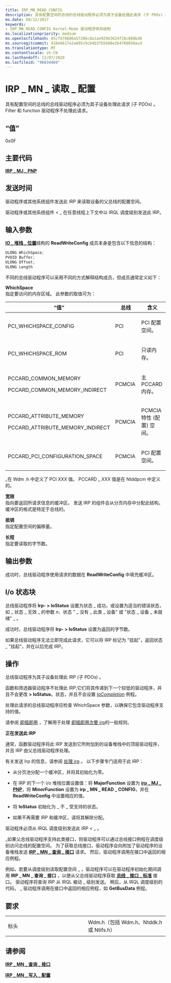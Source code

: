 ```yaml
---
title: IRP_MN_READ_CONFIG
description: 具有配置空间的总线的总线驱动程序必须为其子设备处理此请求 (子 PDOs) 。 Filter 和 function 驱动程序不处理此请求。
ms.date: 08/12/2017
keywords:
- IRP_MN_READ_CONFIG Kernel-Mode 驱动程序体系结构
ms.localizationpriority: medium
ms.openlocfilehash: 05cfd78686a57206c8a1ae92963624f28c888bd6
ms.sourcegitcommit: 418e6617e2a695c9cb4b37b5b60e264760858acd
ms.translationtype: MT
ms.contentlocale: zh-CN
ms.lasthandoff: 12/07/2020
ms.locfileid: "96834469"
---
```

# <a name="irp_mn_read_config"></a>IRP \_ MN \_ 读取 \_ 配置


具有配置空间的总线的总线驱动程序必须为其子设备处理此请求 (子 PDOs) 。 Filter 和 function 驱动程序不处理此请求。

## <a name="value"></a>“值”

0x0F

<a name="major-code"></a>主要代码
----------

[**IRP \_ MJ \_ PNP**](irp-mj-pnp.md)

<a name="when-sent"></a>发送时间
---------

驱动程序或其他系统组件发送此 IRP 来读取设备的父总线的配置空间。

驱动程序或其他系统组件 &lt; \_ 在任意线程上下文中以 IRQL 调度级别发送此 IRP。

## <a name="input-parameters"></a>输入参数


[**IO \_ 堆栈 \_ 位置**](/windows-hardware/drivers/ddi/wdm/ns-wdm-_io_stack_location)结构的 **ReadWriteConfig** 成员本身是包含以下信息的结构：

```cpp
ULONG WhichSpace;
PVOID Buffer;
ULONG Offset;
ULONG Length
```

不同的总线驱动程序可以采用不同的方式解释结构成员，但成员通常定义如下：

<a href="" id="whichspace"></a>**WhichSpace**  
指定要访问的内存区域。 此参数的取值可为：

<table>
<colgroup>
<col width="33%" />
<col width="33%" />
<col width="33%" />
</colgroup>
<thead>
<tr class="header">
<th>“值”</th>
<th>总线</th>
<th>含义</th>
</tr>
</thead>
<tbody>
<tr class="odd">
<td><p>PCI_WHICHSPACE_CONFIG</p></td>
<td><p>PCI</p></td>
<td><p>PCI 配置空间。</p></td>
</tr>
<tr class="even">
<td><p>PCI_WHICHSPACE_ROM</p></td>
<td><p>PCI</p></td>
<td><p>只读内存。</p></td>
</tr>
<tr class="odd">
<td><p>PCCARD_COMMON_MEMORY</p>
<p>PCCARD_COMMON_MEMORY_INDIRECT</p></td>
<td><p>PCMCIA</p></td>
<td><p>主 PCCARD 内存。</p></td>
</tr>
<tr class="even">
<td><p>PCCARD_ATTRIBUTE_MEMORY</p>
<p>PCCARD_ATTRIBUTE_MEMORY_INDIRECT</p></td>
<td><p>PCMCIA</p></td>
<td><p>PCMCIA 特性 (配置) 空间。</p></td>
</tr>
<tr class="odd">
<td><p>PCCARD_PCI_CONFIGURATION_SPACE</p></td>
<td><p>PCMCIA</p></td>
<td><p>PCI 配置空间。</p></td>
</tr>
</tbody>
</table>

 

\_在 Wdm .h 中定义了 PCI *XXX* 值。 PCCARD \_ *XXX* 值是在 Ntddpcm 中定义的。

<a href="" id="buffer"></a>**宽限**  
指向要返回所请求信息的缓冲区。 发送 IRP 的组件会从分页内存中分配此结构。 缓冲区的格式是特定于总线的。

<a href="" id="offset"></a>**抵销**  
指定配置空间的偏移量。

<a href="" id="length"></a>**长短**  
指定要读取的字节数。

## <a name="output-parameters"></a>输出参数


成功时，总线驱动程序使用请求的数据在 **ReadWriteConfig** 中填充缓冲区。

## <a name="io-status-block"></a>I/o 状态块


总线驱动程序将 **Irp- &gt; IoStatus** 设置为状态 \_ 成功，或设置为适当的错误状态，如 \_ 状态 \_ 无效 \_ 的参数 *n*、状态 " \_ 没有 \_ 此类 \_ 设备" 或 "状态 \_ 设备 \_ 未就绪" \_ 。

成功时，总线驱动程序将 **Irp- &gt; IoStatus** 设置为返回的字节数。

如果总线驱动程序无法立即完成此请求，它可以将 IRP 标记为 "挂起"，返回状态 \_ "挂起"，并在以后完成 IRP。

<a name="operation"></a>操作
---------

总线驱动程序为其子设备处理此 IRP (子 PDOs) 。

函数和筛选器驱动程序不处理此 IRP;它们将其传递到下一个较低的驱动程序，并且不会更改 **&gt; IoStatus**。状态，并且不会设置 [*IoCompletion*](/windows-hardware/drivers/ddi/wdm/nc-wdm-io_completion_routine) 例程。

处理此请求的总线驱动程序应检查 WhichSpace 参数，以确保它包含驱动程序支持的值。

请参阅 [即插即用](./introduction-to-plug-and-play.md) ，了解用于处理 [即插即用次要 irp](plug-and-play-minor-irps.md)的一般规则。

**正在发送此 IRP**

通常，函数驱动程序将此 IRP 发送到它所附加到的设备堆栈中的顶层驱动程序，并且 IRP 由父总线驱动程序处理。

有关发送 Irp 的信息，请参阅 [处理 irp](./handling-irps.md) 。 以下步骤专门适用于此 IRP：

-   从分页池分配一个缓冲区，并将其初始化为零。

-   在 IRP 的下一个 i/o 堆栈位置设置值：将 **MajorFunction** 设置为 [**irp \_ MJ \_ PNP**](irp-mj-pnp.md)，将 **MinorFunction** 设置为 **irp \_ MN \_ READ \_ CONFIG**，并在 **ReadWriteConfig** 中设置相应的值。

-   将 **IoStatus** 初始化为 \_ 不 \_ 受支持的状态。

-   如果不再需要 IRP 和缓冲区，请将其解除分配。

驱动程序必须从 IRQL 调度级别发送此 IRP &lt; \_ 。

\_如果父总线驱动程序支持此类接口，则驱动程序可以通过总线接口例程在调度级别访问总线的配置空间。 为了获取总线接口，驱动程序会向附加了驱动程序的设备堆栈发送 [**IRP \_ MN \_ 查询 \_ 接口**](irp-mn-query-interface.md) 请求。 然后，驱动程序调用在接口中返回的相应例程。

例如，若要从调度级别读取配置空间 \_ ，驱动程序可以在驱动程序初始化期间调用 **IRP \_ MN \_ 查询 \_ 接口** ，以便从父总线驱动程序获取 [**总线 \_ 接口 \_ 标准**](/windows-hardware/drivers/ddi/wdm/ns-wdm-_bus_interface_standard) 接口。 驱动程序将查询 IRP 从 IRQL 被动 \_ 级别发送。 稍后，从 IRQL 调度级别的代码， \_ 驱动程序调用在接口中返回的相应例程，如 **GetBusData** 例程。

<a name="requirements"></a>要求
------------

<table>
<colgroup>
<col width="50%" />
<col width="50%" />
</colgroup>
<tbody>
<tr class="odd">
<td><p>标头</p></td>
<td>Wdm.h（包括 Wdm.h、Ntddk.h 或 Ntifs.h）</td>
</tr>
</tbody>
</table>

## <a name="see-also"></a>请参阅


[**IRP \_ MN \_ 查询 \_ 接口**](irp-mn-query-interface.md)

[**IRP \_ MN \_ 写入 \_ 配置**](irp-mn-write-config.md)

 

